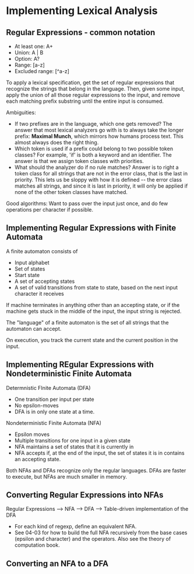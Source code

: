 # Implementing Lexical Analysis

## Regular Expressions - common notation

- At least one: A+
- Union: A | B
- Option: A?
- Range: [a-z]
- Excluded range: [^a-z]

To apply a lexical specification, get the set of regular expressions that recognize the strings that belong in the language. Then, given some input, apply the union of all those regular expressions to the input, and remove each matching prefix substring until the entire input is consumed.

Ambiguities:

- If two prefixes are in the language, which one gets removed? The answer that most lexical analyzers go with is to always take the longer prefix: **Maximal Munch**, which mirrors how humans process text. This almost always does the right thing.
- Which token is used if a prefix could belong to two possible token classes? For example, 'if' is both a keyword and an identifier. The answer is that we assign token classes with priorities.
- What should the analyzer do if no rule matches? Answer is to right a token class for all strings that are not in the error class, that is the last in priority. This lets us be sloppy with how it is defined -- the error class matches all strings, and since it is last in priority, it will only be applied if none of the other token classes have matched.

Good algorithms: Want to pass over the input just once, and do few operations per character if possible.

## Implementing Regular Expressions with Finite Automata

A finite automaton consists of 

- Input alphabet
- Set of states
- Start state
- A set of accepting states
- A set of valid transitions from state to state, based on the next input character it receives

If machine terminates in anything other than an accepting state, or if the machine gets stuck in the middle of the input, the input string is rejected.

The "language" of a finite automaton is the set of all strings that the automaton can accept.

On execution, you track the current state and the current position in the input.

## Implementing REgular Expressions with Nondeterministic Finite Automata

Determnistic FInite Automata (DFA)

- One transition per input per state
- No epsilon-moves
- DFA is in only one state at a time.

Nondeterministic Finite Automata (NFA)

- Epsilon moves
- Multiple transitions for one input in a given state
- NFA maintains a set of states that it is currently in
- NFA accepts if, at the end of the input, the set of states it is in contains an accepting state.

Both NFAs and DFAs recognize only the regular languages. DFAs are faster to execute, but NFAs are much smaller in memory.

## Converting Regular Expressions into NFAs

Regular Expressions --> NFA --> DFA --> Table-driven implementation of the DFA

- For each kind of regexp, define an equivalent NFA.
- See 04-03 for how to build the full NFA recursively from the base cases (epsilon and character) and the operators. Also see the theory of computation book.


## Converting an NFA to a DFA
